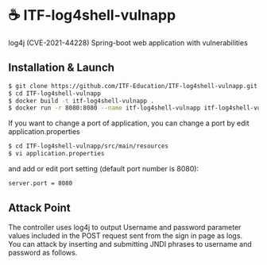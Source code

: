 # ☕ ITF-log4shell-vulnapp
log4j (CVE-2021-44228) Spring-boot web application with vulnerabilities

## Installation & Launch
```bash
$ git clone https://github.com/ITF-Education/ITF-log4shell-vulnapp.git
$ cd ITF-log4shell-vulnapp
$ docker build -t itf-log4shell-vulnapp .
$ docker run -r 8080:8080 --name itf-log4shell-vulnapp itf-log4shell-vulnapp
```
If you want to change a port of application, you can change a port by edit application.properties
```bash
$ cd ITF-log4shell-vulnapp/src/main/resources
$ vi application.properties
```
and add or edit port setting (default port number is 8080):
```bash
server.port = 8080
```

## Attack Point
The controller uses log4j to output Username and password parameter values included in the POST request sent from the sign in page as logs.   
You can attack by inserting and submitting JNDI phrases to username and password as follows.